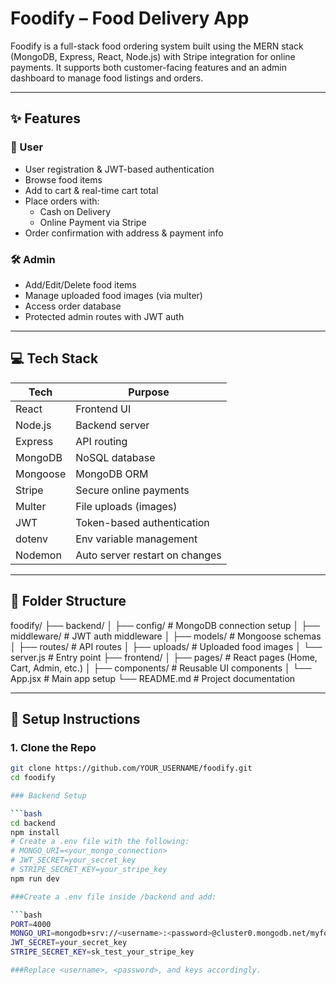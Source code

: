 # Foodify – Food Delivery App

Foodify is a full-stack food ordering system built using the MERN stack (MongoDB, Express, React, Node.js) with Stripe integration for online payments. It supports both customer-facing features and an admin dashboard to manage food listings and orders.

---

## ✨ Features

### 👤 User
- User registration & JWT-based authentication
- Browse food items
- Add to cart & real-time cart total
- Place orders with:
  - Cash on Delivery
  - Online Payment via Stripe
- Order confirmation with address & payment info

### 🛠️ Admin
- Add/Edit/Delete food items
- Manage uploaded food images (via multer)
- Access order database
- Protected admin routes with JWT auth

---

## 💻 Tech Stack

| Tech        | Purpose                          |
|-------------|----------------------------------|
| React       | Frontend UI                      |
| Node.js     | Backend server                   |
| Express     | API routing                      |
| MongoDB     | NoSQL database                   |
| Mongoose    | MongoDB ORM                      |
| Stripe      | Secure online payments           |
| Multer      | File uploads (images)            |
| JWT         | Token-based authentication       |
| dotenv      | Env variable management          |
| Nodemon     | Auto server restart on changes   |

---

## 📂 Folder Structure
foodify/
├── backend/
│   ├── config/         # MongoDB connection setup
│   ├── middleware/     # JWT auth middleware
│   ├── models/         # Mongoose schemas
│   ├── routes/         # API routes
│   ├── uploads/        # Uploaded food images
│   └── server.js       # Entry point
├── frontend/
│   ├── pages/          # React pages (Home, Cart, Admin, etc.)
│   ├── components/     # Reusable UI components
│   └── App.jsx         # Main app setup
└── README.md           # Project documentation



---

## 🔧 Setup Instructions

### 1. Clone the Repo

```bash
git clone https://github.com/YOUR_USERNAME/foodify.git
cd foodify

### Backend Setup

```bash
cd backend
npm install
# Create a .env file with the following:
# MONGO_URI=<your_mongo_connection>
# JWT_SECRET=your_secret_key
# STRIPE_SECRET_KEY=your_stripe_key
npm run dev

###Create a .env file inside /backend and add:

```bash
PORT=4000
MONGO_URI=mongodb+srv://<username>:<password>@cluster0.mongodb.net/myfoodapp?retryWrites=true&w=majority
JWT_SECRET=your_secret_key
STRIPE_SECRET_KEY=sk_test_your_stripe_key

###Replace <username>, <password>, and keys accordingly.


